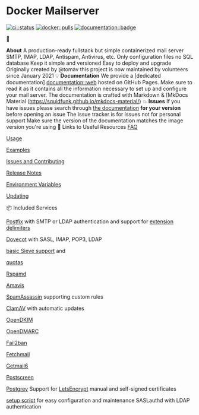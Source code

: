 # Docker Mailserver
[![ci::status]][ci::github] 
[![docker::pulls]][docker::hub] 
[![documentation::badge]][documentation::web]

[ci::status]:https://img.shields.io/github/actions/workflow/status/docker-mailserver/docker-mailserver/default_on_push.yml?branch=master&color=blue&label=CI&logo=github&logoColor=white&style=for-the-badge

[ci::github]: https://github.com/docker-mailserver/docker-mailserver/actions

[docker::pulls]: https://img.shields.io/docker/pulls/mailserver/docker-mailserver.svg?style=for-the-badge&logo=docker&logoColor=white

[docker::hub]: https://hub.docker.com/r/mailserver/docker-mailserver/

[documentation::badge]: https://img.shields.io/badge/DOCUMENTATION-GH%20PAGES-0078D4?style=for-the-badge&logo=git&logoColor=white

[documentation::web]: https://docker-mailserver.github.io/docker-mailserver/latest/

:page_with_curl: 

**About**
A production-ready fullstack but
simple containerized mail server
SMTP, IMAP, LDAP, Antispam, Antivirus, etc. Only configuration files
no SQL database
Keep it simple and versioned
Easy to deploy and upgrade
Originally created by @tomav
this project is now maintained by volunteers since January 2021 
:bulb:
**Documentation**
We provide a 
[dedicated documentation] [documentation::web] hosted on GitHub Pages. Make sure to read it as it contains all the information necessary to set up and configure your mail server. The documentation is crafted with Markdown & [MkDocs Material
(https://squidfunk.github.io/mkdocs-material/) :boom:
**Issues**
If you have issues
please search through
[the documentation][documentation::web] **for your version**
before opening an issue
The issue tracker is for issues
not for personal support
Make sure the version of the
documentation matches the image version you're using :link: Links to Useful Resources
[FAQ](https://docker-mailserver.github.io/docker-mailserver/latest/faq/)

[Usage](https://docker-mailserver.github.io/docker-mailserver/latest/usage/)

[Examples](https://docker-mailserver.github.io/docker-mailserver/latest/examples/tutorials/basic-installation/)

[Issues and Contributing](https://docker-mailserver.github.io/docker-mailserver/latest/contributing/issues-and-pull-requests/)

[Release Notes](./CHANGELOG.md)

[Environment Variables](https://docker-mailserver.github.io/docker-mailserver/latest/config/environment/)

[Updating](https://docker-mailserver.github.io/docker-mailserver/latest/faq/#how-do-i-update-dms)

:package: Included Services

 [Postfix](http://www.postfix.org)
with SMTP or LDAP authentication
and support for
[extension delimiters](https://docker-mailserver.github.io/docker-mailserver/latest/config/user-management/aliases/#address-tags-extension-delimiters-an-alternative-to-aliases)

 [Dovecot](https://www.dovecot.org)
 with SASL, IMAP, POP3, LDAP
 
[basic Sieve support](https://docker-mailserver.github.io/docker-mailserver/latest/config/advanced/mail-sieve) 
and

[quotas](https://docker-mailserver.github.io/docker-mailserver/latest/config/user-management/accounts#notes)

[Rspamd](https://rspamd.com/)

[Amavis](https://www.amavis.org/)

[SpamAssassin](http://spamassassin.apache.org/) supporting custom rules

[ClamAV](https://www.clamav.net/)
with automatic updates

[OpenDKIM](http://www.opendkim.org) 

[OpenDMARC](https://github.com/trusteddomainproject/OpenDMARC)

[Fail2ban](https://www.fail2ban.org/wiki/index.php/Main_Page)

[Fetchmail](http://www.fetchmail.info/fetchmail-man.html)

[Getmail6](https://getmail6.org/documentation.html)

[Postscreen](http://www.postfix.org/POSTSCREEN_README.html)

[Postgrey](https://postgrey.schweikert.ch/)
Support for 
[LetsEncrypt](https://letsencrypt.org/) 
 manual and self-signed certificates
 
[setup script](https://docker-mailserver.github.io/docker-mailserver/latest/config/setup.sh)
for easy configuration and maintenance SASLauthd with LDAP authentication

